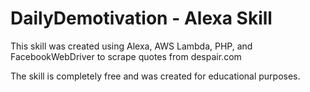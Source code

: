# DailyDemotivation - Alexa Skill

This skill was created using Alexa, AWS Lambda, PHP, and FacebookWebDriver to scrape quotes from despair.com

The skill is completely free and was created for educational purposes.
